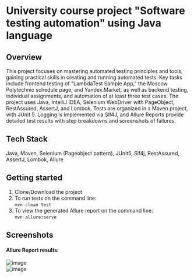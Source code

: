 # University course project "Software testing automation" using Java language
## Overview

This project focuses on mastering automated testing principles and tools, gaining practical skills in creating and running automated tests. Key tasks include frontend testing of "LambdaTest Sample App," the Moscow Polytechnic schedule page, and Yandex.Market, as well as backend testing, individual assignments, and automation of at least three test cases. The project uses Java, IntelliJ IDEA, Selenium WebDriver with PageObject, RestAssured, AssertJ, and Lombok. Tests are organized in a Maven project, with JUnit 5. Logging is implemented via Slf4J, and Allure Reports provide detailed test results with step breakdowns and screenshots of failures.
## Tech Stack
Java, Maven, Selenium (Pageobject pattern), JUnit5, Slf4j, RestAssured, AssertJ, Lombok, Allure

## Getting started
1. Clone/Download the project
2. To run tests on the command line: <br />
````mvn clean test````
3. To view the generated Allure report on the command line: <br />
````mvn allure:serve````

## Screenshots

#### Allure Report results:

![image](https://github.com/dr1ble/AutoTesting_CourseProject/assets/46320186/99675ac7-77a6-4520-ac6e-8206e78c5dba) <br />
![image](https://github.com/dr1ble/AutoTesting_CourseProject/assets/46320186/4ca75415-af81-45ca-a1e9-ef83ed74d105)

